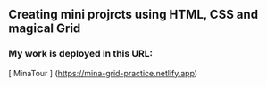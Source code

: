 ## Creating mini projrcts using HTML, CSS and magical Grid

### My work is deployed in this URL:

[ MinaTour ] (https://mina-grid-practice.netlify.app)
